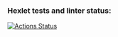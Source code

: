 ### Hexlet tests and linter status:
[![Actions Status](https://github.com/IVANn84/js-async-project-4/actions/workflows/hexlet-check.yml/badge.svg)](https://github.com/IVANn84/js-async-project-4/actions)